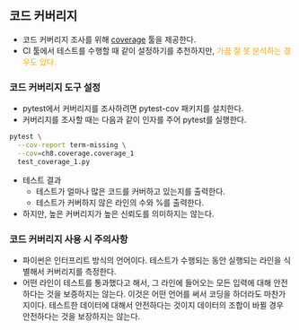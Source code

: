 ## 코드 커버리지

* 코드 커버리지 조사를 위해 [coverage](https://pypi.org/project/coverage/) 툴을 제공한다.
* CI 툴에서 테스트를 수행할 때 같이 설정하기를 추천하지만, <font color="orange">가끔 잘 못 분석하는 경우도 있다.</font>

### 코드 커버리지 도구 설정

* pytest에서 커버리지를 조사하려면 pytest-cov 패키지를 설치한다.
* 커버리지를 조사할 때는 다음과 같이 인자를 주어 pytest를 실행한다.

``` bash
pytest \
  --cov-report term-missing \
  --cov=ch8.coverage.coverage_1 
  test_coverage_1.py
```

* 테스트 결과
  * 테스트가 얼마나 많은 코드를 커버하고 있는지를 출력한다.
  * 테스트가 커버하지 않은 라인의 수와 %를 출력한다.
* 하지만, 높은 커버리지가 높은 신뢰도를 의미하지는 않는다.


### 코드 커버리지 사용 시 주의사항

* 파이썬은 인터프리트 방식의 언어이다. 테스트가 수행되는 동안 실행되는 라인을 식별해서 커버리지를 측정한다.
* 어떤 라인이 테스트를 통과했다고 해서, 그 라인에 들어오는 모든 입력에 대해 안전하다는 것을 보증하지는 않는다. 이것은 어떤 언어를 써서 코딩을 하더라도 마찬가지이다. 테스트한 데이터에 대해서 안전하다는 것이지 데이터의 조합이 바뀔 경우 안전하다는 것을 보장하지는 않는다.

